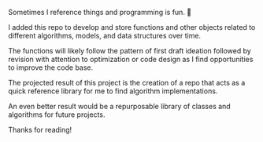 Sometimes I reference things and programming is fun. 🐒

I added this repo to develop and store functions and other objects related to different algorithms, models, and data structures over time. 

The functions will likely follow the pattern of first draft ideation followed by revision with attention to optimization or code design as I find opportunities to improve the code base. 

The projected result of this project is the creation of a repo that acts as a quick reference library for me to find algorithm implementations. 

An even better result would be a repurposable library of classes and algorithms for future projects. 

Thanks for reading! 
